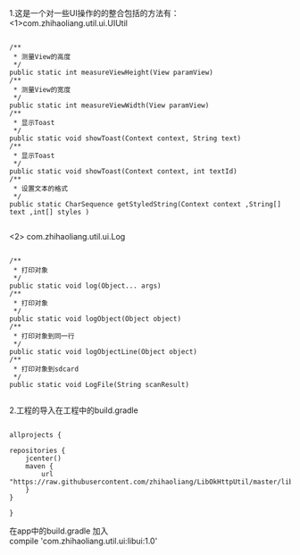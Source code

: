 1.这是一个对一些UI操作的的整合包括的方法有：<br>
<1>com.zhihaoliang.util.ui.UIUtil
<pre><code>
/**
 * 测量View的高度
 */
public static int measureViewHeight(View paramView)
/**
 * 测量View的宽度
 */
public static int measureViewWidth(View paramView)
/**
 * 显示Toast
 */
public static void showToast(Context context, String text)
/**
 * 显示Toast
 */
public static void showToast(Context context, int textId) 
/**
 * 设置文本的格式
 */
public static CharSequence getStyledString(Context context ,String[] text ,int[] styles ) 

</pre></code>
<2>  com.zhihaoliang.util.ui.Log
<pre><code>
/**
 * 打印对象
 */
public static void log(Object... args)
/**
 * 打印对象
 */
public static void logObject(Object object) 
/**
 * 打印对象到同一行
 */
public static void logObjectLine(Object object)
/**
 * 打印对象到sdcard
 */
public static void LogFile(String scanResult)

</pre></code>

2.工程的导入在工程中的build.gradle
<pre><code>
allprojects {

repositories {
    jcenter()
    maven {
        url "https://raw.githubusercontent.com/zhihaoliang/LibOkHttpUtil/master/libokhttp/repository"
    }
}

}
</pre></code>
在app中的build.gradle 加入<br>
 compile 'com.zhihaoliang.util.ui:libui:1.0'